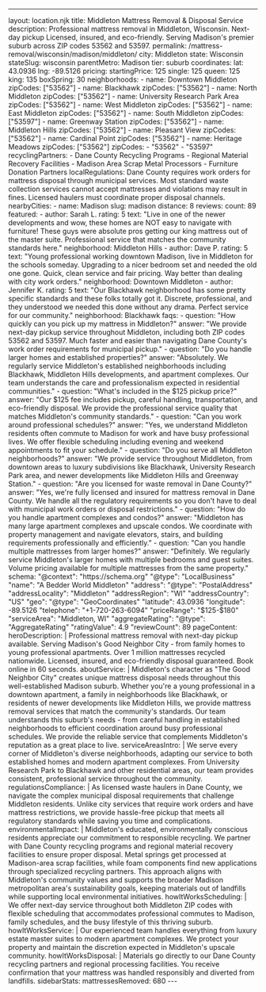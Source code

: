 ---
layout: location.njk
title: Middleton Mattress Removal & Disposal Service
description: Professional mattress removal in Middleton, Wisconsin. Next-day pickup Licensed, insured, and eco-friendly. Serving Madison's premier suburb across ZIP codes 53562 and 53597.
permalink: /mattress-removal/wisconsin/madison/middleton/
city: Middleton state: Wisconsin stateSlug: wisconsin parentMetro: Madison tier: suburb coordinates: lat: 43.0936 lng: -89.5126 pricing: startingPrice: 125 single: 125 queen: 125 king: 135 boxSpring: 30 neighborhoods: - name: Downtown Middleton zipCodes: ["53562"] - name: Blackhawk zipCodes: ["53562"] - name: North Middleton zipCodes: ["53562"] - name: University Research Park Area zipCodes: ["53562"] - name: West Middleton zipCodes: ["53562"] - name: East Middleton zipCodes: ["53562"] - name: South Middleton zipCodes: ["53597"] - name: Greenway Station zipCodes: ["53562"] - name: Middleton Hills zipCodes: ["53562"] - name: Pleasant View zipCodes: ["53562"] - name: Cardinal Point zipCodes: ["53562"] - name: Heritage Meadows zipCodes: ["53562"] zipCodes: - "53562" - "53597" recyclingPartners: - Dane County Recycling Programs - Regional Material Recovery Facilities - Madison Area Scrap Metal Processors - Furniture Donation Partners localRegulations: Dane County requires work orders for mattress disposal through municipal services. Most standard waste collection services cannot accept mattresses and violations may result in fines. Licensed haulers must coordinate proper disposal channels. nearbyCities: - name: Madison slug: madison distance: 8 reviews: count: 89 featured: - author: Sarah L. rating: 5 text: "Live in one of the newer developments and wow, these homes are NOT easy to navigate with furniture! These guys were absolute pros getting our king mattress out of the master suite. Professional service that matches the community standards here." neighborhood: Middleton Hills - author: Dave P. rating: 5 text: "Young professional working downtown Madison, live in Middleton for the schools someday. Upgrading to a nicer bedroom set and needed the old one gone. Quick, clean service and fair pricing. Way better than dealing with city work orders." neighborhood: Downtown Middleton - author: Jennifer K. rating: 5 text: "Our Blackhawk neighborhood has some pretty specific standards and these folks totally got it. Discrete, professional, and they understood we needed this done without any drama. Perfect service for our community." neighborhood: Blackhawk faqs: - question: "How quickly can you pick up my mattress in Middleton?" answer: "We provide next-day pickup service throughout Middleton, including both ZIP codes 53562 and 53597. Much faster and easier than navigating Dane County's work order requirements for municipal pickup." - question: "Do you handle larger homes and established properties?" answer: "Absolutely. We regularly service Middleton's established neighborhoods including Blackhawk, Middleton Hills developments, and apartment complexes. Our team understands the care and professionalism expected in residential communities." - question: "What's included in the $125 pickup price?" answer: "Our $125 fee includes pickup, careful handling, transportation, and eco-friendly disposal. We provide the professional service quality that matches Middleton's community standards." - question: "Can you work around professional schedules?" answer: "Yes, we understand Middleton residents often commute to Madison for work and have busy professional lives. We offer flexible scheduling including evening and weekend appointments to fit your schedule." - question: "Do you serve all Middleton neighborhoods?" answer: "We provide service throughout Middleton, from downtown areas to luxury subdivisions like Blackhawk, University Research Park area, and newer developments like Middleton Hills and Greenway Station." - question: "Are you licensed for waste removal in Dane County?" answer: "Yes, we're fully licensed and insured for mattress removal in Dane County. We handle all the regulatory requirements so you don't have to deal with municipal work orders or disposal restrictions." - question: "How do you handle apartment complexes and condos?" answer: "Middleton has many large apartment complexes and upscale condos. We coordinate with property management and navigate elevators, stairs, and building requirements professionally and efficiently." - question: "Can you handle multiple mattresses from larger homes?" answer: "Definitely. We regularly service Middleton's larger homes with multiple bedrooms and guest suites. Volume pricing available for multiple mattresses from the same property." schema: "@context": "https://schema.org" "@type": "LocalBusiness" "name": "A Bedder World Middleton" "address": "@type": "PostalAddress" "addressLocality": "Middleton" "addressRegion": "WI" "addressCountry": "US" "geo": "@type": "GeoCoordinates" "latitude": 43.0936 "longitude": -89.5126 "telephone": "+1-720-263-6094" "priceRange": "$125-$180" "serviceArea": "Middleton, WI" "aggregateRating": "@type": "AggregateRating" "ratingValue": 4.9 "reviewCount": 89 pageContent: heroDescription: | Professional mattress removal with next-day pickup available. Serving Madison's Good Neighbor City - from family homes to young professional apartments. Over 1 million mattresses recycled nationwide. Licensed, insured, and eco-friendly disposal guaranteed. Book online in 60 seconds. aboutService: | Middleton's character as "The Good Neighbor City" creates unique mattress disposal needs throughout this well-established Madison suburb. Whether you're a young professional in a downtown apartment, a family in neighborhoods like Blackhawk, or residents of newer developments like Middleton Hills, we provide mattress removal services that match the community's standards. Our team understands this suburb's needs - from careful handling in established neighborhoods to efficient coordination around busy professional schedules. We provide the reliable service that complements Middleton's reputation as a great place to live. serviceAreasIntro: | We serve every corner of Middleton's diverse neighborhoods, adapting our service to both established homes and modern apartment complexes. From University Research Park to Blackhawk and other residential areas, our team provides consistent, professional service throughout the community. regulationsCompliance: | As licensed waste haulers in Dane County, we navigate the complex municipal disposal requirements that challenge Middleton residents. Unlike city services that require work orders and have mattress restrictions, we provide hassle-free pickup that meets all regulatory standards while saving you time and complications. environmentalImpact: | Middleton's educated, environmentally conscious residents appreciate our commitment to responsible recycling. We partner with Dane County recycling programs and regional material recovery facilities to ensure proper disposal. Metal springs get processed at Madison-area scrap facilities, while foam components find new applications through specialized recycling partners. This approach aligns with Middleton's community values and supports the broader Madison metropolitan area's sustainability goals, keeping materials out of landfills while supporting local environmental initiatives. howItWorksScheduling: | We offer next-day service throughout both Middleton ZIP codes with flexible scheduling that accommodates professional commutes to Madison, family schedules, and the busy lifestyle of this thriving suburb. howItWorksService: | Our experienced team handles everything from luxury estate master suites to modern apartment complexes. We protect your property and maintain the discretion expected in Middleton's upscale community. howItWorksDisposal: | Materials go directly to our Dane County recycling partners and regional processing facilities. You receive confirmation that your mattress was handled responsibly and diverted from landfills. sidebarStats: mattressesRemoved: 680 ---
